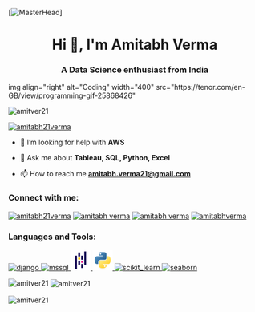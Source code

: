 [![MasterHead](https://tenor.com/en-GB/view/banner-gif-22206312)]
<h1 align="center">Hi 👋, I'm Amitabh Verma</h1>
<h3 align="center">A Data Science enthusiast from India</h3>
img align="right" alt="Coding" width="400" src="https://tenor.com/en-GB/view/programming-gif-25868426"

<p align="left"> <img src="https://komarev.com/ghpvc/?username=amitver21&label=Profile%20views&color=0e75b6&style=flat" alt="amitver21" /> </p>

<p align="left"> <a href="https://twitter.com/amitabh21verma" target="blank"><img src="https://img.shields.io/twitter/follow/amitabh21verma?logo=twitter&style=for-the-badge" alt="amitabh21verma" /></a> </p>

- 🤝 I’m looking for help with **AWS**

- 💬 Ask me about **Tableau, SQL, Python, Excel**

- 📫 How to reach me **amitabh.verma21@gmail.com**

<h3 align="left">Connect with me:</h3>
<p align="left">
<a href="https://twitter.com/amitabh21verma" target="blank"><img align="center" src="https://raw.githubusercontent.com/rahuldkjain/github-profile-readme-generator/master/src/images/icons/Social/twitter.svg" alt="amitabh21verma" height="30" width="40" /></a>
<a href="https://linkedin.com/in/amitabh verma" target="blank"><img align="center" src="https://raw.githubusercontent.com/rahuldkjain/github-profile-readme-generator/master/src/images/icons/Social/linked-in-alt.svg" alt="amitabh verma" height="30" width="40" /></a>
<a href="https://stackoverflow.com/users/amitabh verma" target="blank"><img align="center" src="https://raw.githubusercontent.com/rahuldkjain/github-profile-readme-generator/master/src/images/icons/Social/stack-overflow.svg" alt="amitabh verma" height="30" width="40" /></a>
<a href="https://kaggle.com/amitabhverma" target="blank"><img align="center" src="https://raw.githubusercontent.com/rahuldkjain/github-profile-readme-generator/master/src/images/icons/Social/kaggle.svg" alt="amitabhverma" height="30" width="40" /></a>
</p>

<h3 align="left">Languages and Tools:</h3>
<p align="left"> <a href="https://www.djangoproject.com/" target="_blank" rel="noreferrer"> <img src="https://cdn.worldvectorlogo.com/logos/django.svg" alt="django" width="40" height="40"/> </a> <a href="https://www.microsoft.com/en-us/sql-server" target="_blank" rel="noreferrer"> <img src="https://www.svgrepo.com/show/303229/microsoft-sql-server-logo.svg" alt="mssql" width="40" height="40"/> </a> <a href="https://pandas.pydata.org/" target="_blank" rel="noreferrer"> <img src="https://raw.githubusercontent.com/devicons/devicon/2ae2a900d2f041da66e950e4d48052658d850630/icons/pandas/pandas-original.svg" alt="pandas" width="40" height="40"/> </a> <a href="https://www.python.org" target="_blank" rel="noreferrer"> <img src="https://raw.githubusercontent.com/devicons/devicon/master/icons/python/python-original.svg" alt="python" width="40" height="40"/> </a> <a href="https://scikit-learn.org/" target="_blank" rel="noreferrer"> <img src="https://upload.wikimedia.org/wikipedia/commons/0/05/Scikit_learn_logo_small.svg" alt="scikit_learn" width="40" height="40"/> </a> <a href="https://seaborn.pydata.org/" target="_blank" rel="noreferrer"> <img src="https://seaborn.pydata.org/_images/logo-mark-lightbg.svg" alt="seaborn" width="40" height="40"/> </a> </p>

<p><img align="left" src="https://github-readme-stats.vercel.app/api/top-langs?username=amitver21&show_icons=true&locale=en&layout=compact" alt="amitver21" /></p>

<p>&nbsp;<img align="center" src="https://github-readme-stats.vercel.app/api?username=amitver21&show_icons=true&locale=en" alt="amitver21" /></p>

<p><img align="center" src="https://github-readme-streak-stats.herokuapp.com/?user=amitver21&" alt="amitver21" /></p>
